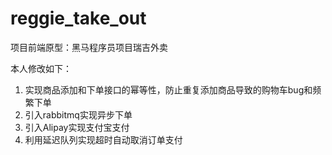 # reggie_take_out
项目前端原型：黑马程序员项目瑞吉外卖

本人修改如下：
1. 实现商品添加和下单接口的幂等性，防止重复添加商品导致的购物车bug和频繁下单
2. 引入rabbitmq实现异步下单
3. 引入Alipay实现支付宝支付
4. 利用延迟队列实现超时自动取消订单支付
